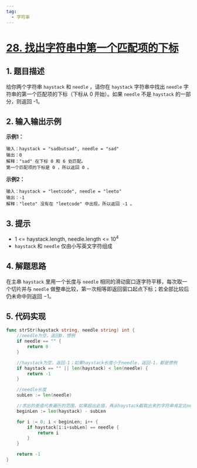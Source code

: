 ```yaml
---
tag:
  - 字符串
---
```


# [28. 找出字符串中第一个匹配项的下标](https://leetcode.cn/problems/find-the-index-of-the-first-occurrence-in-a-string)

## 1. 题目描述

给你两个字符串 `haystack` 和 `needle` ，请你在 `haystack` 字符串中找出 `needle` 字符串的第一个匹配项的下标（下标从 0 开始）。如果 `needle` 不是 `haystack` 的一部分，则返回  -1。

## 2. 输入输出示例

**示例1：**

```
输入：haystack = "sadbutsad", needle = "sad"
输出：0
解释："sad" 在下标 0 和 6 处匹配。
第一个匹配项的下标是 0 ，所以返回 0 。
```

**示例2：**

```
输入：haystack = "leetcode", needle = "leeto"
输出：-1
解释："leeto" 没有在 "leetcode" 中出现，所以返回 -1 。
```

## 3. 提示

- 1 <= haystack.length, needle.length <= $10^4$
- `haystack` 和 `needle` 仅由小写英文字符组成


## 4. 解题思路

在主串 `haystack` 里用一个长度与 `needle` 相同的滑动窗口逐字符平移，每次取一个切片并与 `needle` 做整串比较，第一次相等即返回窗口起点下标；若全部比较后仍未命中则返回 −1。

## 5. 代码实现

```go
func strStr(haystack string, needle string) int {
    //needle为空，返回0，惯例
    if needle == "" {
        return 0
    }

    //haystack为空，返回-1；如果haystack长度小于needle，返回-1，都是惯例
    if haystack == "" || len(haystack) < len(needle) {
        return -1
    }

    //needle长度
    subLen := len(needle)

    //求出的差值代表遍历的范围，如果超出此值，再从haystack截取出来的字符串肯定比needle短（就是不相等）
    beginLen := len(haystack) - subLen

    for i := 0; i < beginLen; i++ {
        if haystack[i:i+subLen] == needle {
            return i
        }
    }

    return -1
}
```
